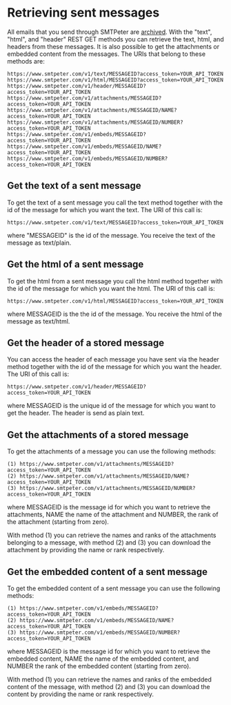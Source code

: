 # Retrieving sent messages

All emails that you send through SMTPeter are [archived](copernica-docs:SMTPeter/archiving "Email archiving").
With the "text", "html", and "header" REST GET methods you can retrieve
the text, html, and headers from these messages. It is also possible to
get the attachments or embedded content from the messages. The URIs that
belong to these methods are:

```text
https://www.smtpeter.com/v1/text/MESSAGEID?access_token=YOUR_API_TOKEN
https://www.smtpeter.com/v1/html/MESSAGEID?access_token=YOUR_API_TOKEN
https://www.smtpeter.com/v1/header/MESSAGEID?access_token=YOUR_API_TOKEN
https://www.smtpeter.com/v1/attachments/MESSAGEID?access_token=YOUR_API_TOKEN
https://www.smtpeter.com/v1/attachments/MESSAGEID/NAME?access_token=YOUR_API_TOKEN
https://www.smtpeter.com/v1/attachments/MESSAGEID/NUMBER?access_token=YOUR_API_TOKEN
https://www.smtpeter.com/v1/embeds/MESSAGEID?access_token=YOUR_API_TOKEN
https://www.smtpeter.com/v1/embeds/MESSAGEID/NAME?access_token=YOUR_API_TOKEN
https://www.smtpeter.com/v1/embeds/MESSAGEID/NUMBER?access_token=YOUR_API_TOKEN
```

## Get the text of a sent message

To get the text of a sent message you call the text method together with
the id of the message for which you want the text. The URI of this call
is:
```text
https://www.smtpeter.com/v1/text/MESSAGEID?access_token=YOUR_API_TOKEN
```
where "MESSAGEID" is the id of the message. You receive the text of the
message as text/plain.

## Get the html of a sent message

To get the html from a sent message you call the html method together with
the id of the message for which you want the html. The URI of this call
is:

```text
https://www.smtpeter.com/v1/html/MESSAGEID?access_token=YOUR_API_TOKEN
```
where MESSAGEID is the the id of the message. You receive the html of the
message as text/html.


## Get the header of a stored message

You can access the header of each message you have sent via the header method
together with the id of the message for which you want the header. The URI
of this call is:

```text
https://www.smtpeter.com/v1/header/MESSAGEID?access_token=YOUR_API_TOKEN
```
where MESSAGEID is the unique id of the message for which you want to get
the header. The header is send as plain text.


## Get the attachments of a stored message

To get the attachments of a message you can use the following methods:

```text
(1) https://www.smtpeter.com/v1/attachments/MESSAGEID?access_token=YOUR_API_TOKEN
(2) https://www.smtpeter.com/v1/attachments/MESSAGEID/NAME?access_token=YOUR_API_TOKEN
(3) https://www.smtpeter.com/v1/attachments/MESSAGEID/NUMBER?access_token=YOUR_API_TOKEN
```
where MESSAGEID is the message id for which you want to retrieve the attachments,
NAME the name of the attachment and NUMBER, the rank of the attachment (starting
from zero). 

With method (1) you can retrieve the names and ranks of the attachments belonging
to a message, with method (2) and (3) you can download the attachment by providing
the name or rank respectively.

## Get the embedded content of a sent message

To get the embedded content of a sent message you can use the following methods:

```text
(1) https://www.smtpeter.com/v1/embeds/MESSAGEID?access_token=YOUR_API_TOKEN
(2) https://www.smtpeter.com/v1/embeds/MESSAGEID/NAME?access_token=YOUR_API_TOKEN
(3) https://www.smtpeter.com/v1/embeds/MESSAGEID/NUMBER?access_token=YOUR_API_TOKEN
```
where MESSAGEID is the message id for which you want to retrieve the embedded
content, NAME the name of the embedded content, and NUMBER the rank of the
embedded content (starting from zero). 

With method (1) you can retrieve the names and ranks of the embedded content
of the message, with method (2) and (3) you can download the content by providing
the name or rank respectively.

<!--- @todo get messageIDs for a particular date --->
